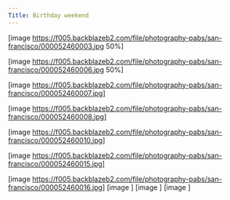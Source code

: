 ```yaml
---
Title: Birthday weekend
---
```


[image https://f005.backblazeb2.com/file/photography-pabs/san-francisco/000052460003.jpg 50%] 

[image  https://f005.backblazeb2.com/file/photography-pabs/san-francisco/000052460006.jpg 50%] 

[image https://f005.backblazeb2.com/file/photography-pabs/san-francisco/000052460007.jpg] 

[image https://f005.backblazeb2.com/file/photography-pabs/san-francisco/000052460008.jpg] 

[image https://f005.backblazeb2.com/file/photography-pabs/san-francisco/000052460010.jpg] 

[image https://f005.backblazeb2.com/file/photography-pabs/san-francisco/000052460015.jpg] 

[image https://f005.backblazeb2.com/file/photography-pabs/san-francisco/000052460016.jpg] 
[image ] 
[image ] 
[image ] 